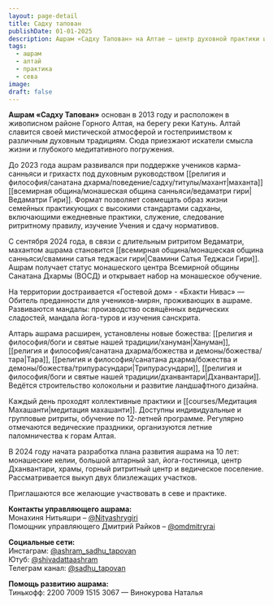 ```yaml
---
layout: page-detail
title: Садху тапован
publishDate: 01-01-2025
description: Ашрам «Садху Тапован» на Алтае – центр духовной практики и ритритов для монахов и мирян. Предлагает обучение, служение, ведические праздники и паломничества. Ашрам развивается, поддерживает традиции и приглашает всех желающих к совместной практике.
tags:
  - ашрам
  - алтай
  - практика
  - сева
image: 
draft: false
---
```

**Ашрам «Садху Тапован»** основан в 2013 году и расположен в живописном районе Горного Алтая, на берегу реки Катунь. Алтай славится своей мистической атмосферой и гостеприимством к различным духовным традициям. Сюда приезжают искатели смысла жизни и глубокого медитативного погружения.

До 2023 года ашрам развивался при поддержке учеников карма-санньяси и грихастх под духовным руководством [[религия и философия/санатана дхарма/поведение/садху/титулы/махант|маханта]] [[всемирная община/монашеская община санньяси/ведаматри гири|Ведаматри Гири]]. Формат позволяет совмещать образ жизни семейных практикующих с высокими стандартами садханы, включающими ежедневные практики, служение, следование ритритному правилу, изучение Учения и сдачу нормативов.

С сентября 2024 года, в связи с длительным ритритом Ведаматри, махантом ашрама становится [[всемирная община/монашеская община санньяси/свамини сатья теджаси гири|Свамини Сатья Теджаси Гири]]. Ашрам получает статус монашеского центра Всемирной общины Санатана Дхармы (ВОСД) и открывает набор на монашеское обучение.

На территории достраивается «Гостевой дом» - «Бхакти Нивас» — Обитель преданности для учеников-мирян, проживающих в ашраме. Развиваются мандалы: производство освящённых ведических сладостей, мандала йога-туров и изучения санскрита.

Алтарь ашрама расширен, установлены новые божества: [[религия и философия/боги и святые нашей традиции/хануман|Хануман]], [[религия и философия/санатана дхарма/божества и демоны/божества/тара|Тара]], [[религия и философия/санатана дхарма/божества и демоны/божества/трипурасундари|Трипурасундари]], [[религия и философия/боги и святые нашей традиции/дханвантари|Дханвантари]]. Ведётся строительство колокольни и развитие ландшафтного дизайна.

Каждый день проходят коллективные практики и [[courses/Медитация Махашанти|медитация махашанти]]. Доступны индивидуальные и групповые ритриты, обучение по 12-летней программе. Регулярно отмечаются ведические праздники, организуются летние паломничества к горам Алтая.

В 2024 году начата разработка плана развития ашрама на 10 лет: монашеские келии, большой алтарный зал, йога-гостиница, центр Дханвантари, храмы, горный ритритный центр и ведическое поселение. Рассматривается выкуп двух близлежащих участков.

Приглашаются все желающие участвовать в севе и практике.

**Контакты управляющего ашрама:**  
Монахиня Нитьяшри – [@Nityashrygiri](https://t.me/Nityashrygiri)  
Помощник управляющего Дмитрий Райков – [@omdmitryrai](https://t.me/omdmitryrai)

**Социальные сети:**  
Инстаграм: [@ashram_sadhu_tapovan](https://www.instagram.com/ashram_sadhu_tapovan/)  
Ютуб: [@shivadattaashram](https://www.youtube.com/@shivadattaashram)  
Телеграм канал: [@sadhu_tapovan](https://t.me/sadhu_tapovan)

**Помощь развитию ашрама:**  
Тинькофф: 2200 7009 1515 3067 — Винокурова Наталья